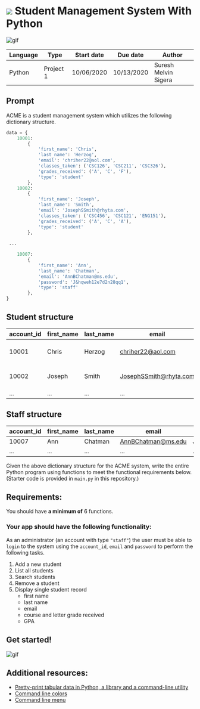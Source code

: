 # ![](https://ga-dash.s3.amazonaws.com/production/assets/logo-9f88ae6c9c3871690e33280fcf557f33.png) Student Management System With Python

![gif](https://media.giphy.com/media/IqFH0yMll9wl2/giphy.gif)

| Language | Type          | Start date  | Due date | Author     |
| -------- | ------------- | ----- | ---- | -------------------- |
| Python   | Project 1 | 10/06/2020 | 10/13/2020 | Suresh Melvin Sigera |

## Prompt

ACME is a student management system which utilizes the following dictionary structure.

```python
data = {
	10001:
		{
			'first_name': 'Chris',
			'last_name': 'Herzog',
			'email': 'chriher22@aol.com',
			'classes_taken': ('CSC126', 'CSC211', 'CSC326'),
			'grades_received': ('A', 'C', 'F'),
			'type': 'student'
		},
	10002:
		{
			'first_name': 'Joseph',
			'last_name': 'Smith',
			'email': 'JosephSSmith@rhyta.com',
			'classes_taken': ('CSC456', 'CSC121', 'ENG151'),
			'grades_received': ('A', 'C', 'A'),
			'type': 'student'
		},
 
 ...

	10007:
		{
			'first_name': 'Ann',
			'last_name': 'Chatman',
			'email': 'AnnBChatman@ms.edu',
			'password': 'J&hqweh12e7d2n28qq1',
			'type': 'staff'
		},
}
```

## Student structure

| account_id | first_name | last_name | email | classes_taken | grades_received| type | 
| -------- | ------------- | ----- | ---- | ---------- |---------- |---------- |
| 10001 | Chris | Herzog | chriher22@aol.com | ('CSC126', 'CSC211', 'CSC326') | ('A', 'C', 'F') | student
| 10002 | Joseph | Smith | JosephSSmith@rhyta.com | ('CSC456', 'CSC121', 'ENG151') | ('A', 'C', 'A') | student
| ... | ... | ... | ... | ... | ... | ... |

## Staff structure

| account_id | first_name | last_name | email | password | type | 
| -------- | ------------- | ----- | ---- | ---------- |---------- |
| 10007 | Ann | Chatman | AnnBChatman@ms.edu | J&hqweh12e7d2n28qq1 | staff
| ... | ... | ... | ... | ... | ... |

Given the above dictionary structure for the ACME system, write the entire Python program using functions to meet the functional requirements below. (Starter code is provided in `main.py` in this repository.)

## Requirements:

You should have **a minimum of** 6 functions.

### Your app should have the following functionality:
As an administrator (an account with type `"staff"`) the user must be able to `login` to the system using the `account_id`, `email` and `password` to perform the following tasks.

1. Add a new student
2. List all students
3. Search students
4. Remove a student
5. Display single student record
     * first name
     * last name
     * email
     * course and letter grade received
     * GPA

## Get started!
![gif](https://media.giphy.com/media/9P56GiCDX2sGBZToJS/giphy.gif)


## Additional resources:
- [Pretty-print tabular data in Python, a library and a command-line utility](https://pypi.org/project/tabulate/)
- [Command line colors](https://pypi.org/project/termcolor/)
- [Command line menu](https://pypi.org/project/simple-term-menu/)
